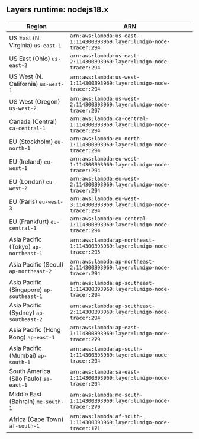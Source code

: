Layers runtime: nodejs18.x
----
| Region | ARN |
| --- | --- |
|US East (N. Virginia)  `us-east-1`|`arn:aws:lambda:us-east-1:114300393969:layer:lumigo-node-tracer:294`|
|US East (Ohio)  `us-east-2`|`arn:aws:lambda:us-east-2:114300393969:layer:lumigo-node-tracer:294`|
|US West (N. California)  `us-west-1`|`arn:aws:lambda:us-west-1:114300393969:layer:lumigo-node-tracer:294`|
|US West (Oregon)  `us-west-2`|`arn:aws:lambda:us-west-2:114300393969:layer:lumigo-node-tracer:297`|
|Canada (Central)  `ca-central-1`|`arn:aws:lambda:ca-central-1:114300393969:layer:lumigo-node-tracer:294`|
|EU (Stockholm)  `eu-north-1`|`arn:aws:lambda:eu-north-1:114300393969:layer:lumigo-node-tracer:294`|
|EU (Ireland)  `eu-west-1`|`arn:aws:lambda:eu-west-1:114300393969:layer:lumigo-node-tracer:294`|
|EU (London)  `eu-west-2`|`arn:aws:lambda:eu-west-2:114300393969:layer:lumigo-node-tracer:294`|
|EU (Paris)  `eu-west-3`|`arn:aws:lambda:eu-west-3:114300393969:layer:lumigo-node-tracer:294`|
|EU (Frankfurt)  `eu-central-1`|`arn:aws:lambda:eu-central-1:114300393969:layer:lumigo-node-tracer:294`|
|Asia Pacific (Tokyo)  `ap-northeast-1`|`arn:aws:lambda:ap-northeast-1:114300393969:layer:lumigo-node-tracer:295`|
|Asia Pacific (Seoul)  `ap-northeast-2`|`arn:aws:lambda:ap-northeast-2:114300393969:layer:lumigo-node-tracer:294`|
|Asia Pacific (Singapore)  `ap-southeast-1`|`arn:aws:lambda:ap-southeast-1:114300393969:layer:lumigo-node-tracer:294`|
|Asia Pacific (Sydney)  `ap-southeast-2`|`arn:aws:lambda:ap-southeast-2:114300393969:layer:lumigo-node-tracer:294`|
|Asia Pacific (Hong Kong)  `ap-east-1`|`arn:aws:lambda:ap-east-1:114300393969:layer:lumigo-node-tracer:279`|
|Asia Pacific (Mumbai)  `ap-south-1`|`arn:aws:lambda:ap-south-1:114300393969:layer:lumigo-node-tracer:294`|
|South America (São Paulo)  `sa-east-1`|`arn:aws:lambda:sa-east-1:114300393969:layer:lumigo-node-tracer:294`|
|Middle East (Bahrain)  `me-south-1`|`arn:aws:lambda:me-south-1:114300393969:layer:lumigo-node-tracer:279`|
|Africa (Cape Town)  `af-south-1`|`arn:aws:lambda:af-south-1:114300393969:layer:lumigo-node-tracer:171`|

